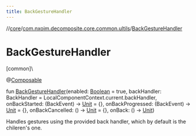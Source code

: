 ```yaml
---
title: BackGestureHandler
---
```

//[core](../../index.html)/[com.nxoim.decomposite.core.common.ultils](index.html)/[BackGestureHandler](-back-gesture-handler.html)



# BackGestureHandler



[common]\




@[Composable](https://developer.android.com/reference/kotlin/androidx/compose/runtime/Composable.html)



fun [BackGestureHandler](-back-gesture-handler.html)(enabled: [Boolean](https://kotlinlang.org/api/latest/jvm/stdlib/kotlin/-boolean/index.html) = true, backHandler: BackHandler = LocalComponentContext.current.backHandler, onBackStarted: (BackEvent) -&gt; [Unit](https://kotlinlang.org/api/latest/jvm/stdlib/kotlin/-unit/index.html) = {}, onBackProgressed: (BackEvent) -&gt; [Unit](https://kotlinlang.org/api/latest/jvm/stdlib/kotlin/-unit/index.html) = {}, onBackCancelled: () -&gt; [Unit](https://kotlinlang.org/api/latest/jvm/stdlib/kotlin/-unit/index.html) = {}, onBack: () -&gt; [Unit](https://kotlinlang.org/api/latest/jvm/stdlib/kotlin/-unit/index.html))



Handles gestures using the provided back handler, which by default is the chileren's one.




